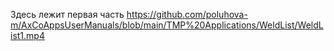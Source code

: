 Здесь лежит первая часть
https://github.com/poluhova-m/AxCoAppsUserManuals/blob/main/TMP%20Applications/WeldList/WeldList1.mp4

